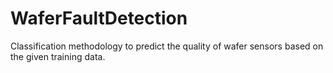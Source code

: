 # WaferFaultDetection
Classification methodology to predict the quality of wafer sensors based on the given training data. 
